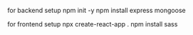 for backend setup
npm init -y
npm install express mongoose

for frontend setup
npx create-react-app .
npm install sass
